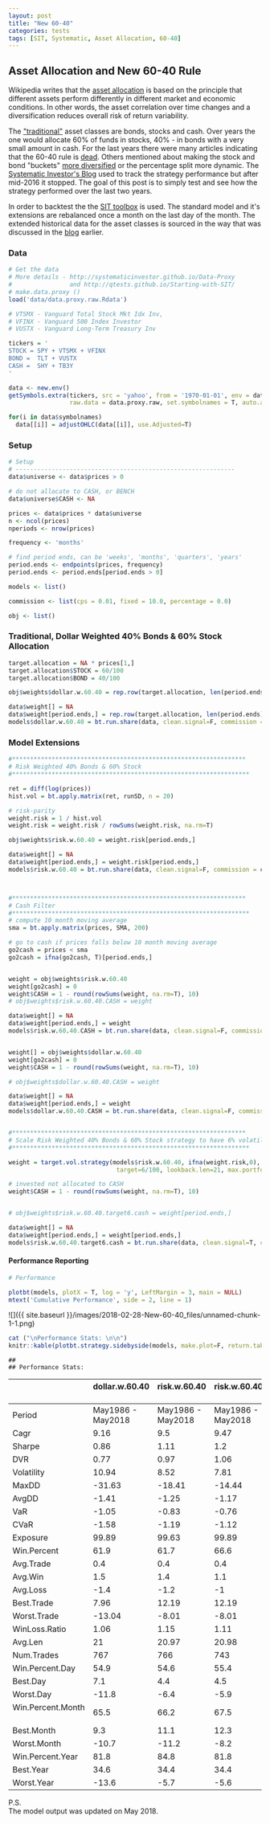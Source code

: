 ```yaml
---
layout: post
title: "New 60-40"
categories: tests
tags: [SIT, Systematic, Asset Allocation, 60-40]
---
```


Asset Allocation and New 60-40 Rule
-----------------------------------

Wikipedia writes that the [asset allocation](https://en.wikipedia.org/wiki/Asset_allocation) is based on the principle that different assets perform differently in different market and economic conditions. In other words, the asset correlation over time changes and a diversification reduces overall risk of return variability.

The ["traditional"](https://en.wikipedia.org/wiki/Asset_allocation) asset classes are bonds, stocks and cash. Over years the one would allocate 60% of funds in stocks, 40% - in bonds with a very small amount in cash. For the last years there were many articles indicating that the 60-40 rule is [dead](https://www.forbes.com/sites/charlessizemore/2016/06/14/the-6040-portfolio-is-dead-and-its-not-coming-back/). Others mentioned about making the stock and bond "buckets" [more diversified](https://www.forbes.com/sites/oppenheimerfunds/2013/01/07/is-your-investing-strategy-outdated-try-the-new-6040-model/#4d28c70626eb) or the percentage split more dynamic. The [Systematic Investor's Blog](http://systematicinvestor.github.io/strategy/Strategy-NEW-60-40) used to track the strategy performance but after mid-2016 it stopped. The goal of this post is to simply test and see how the strategy performed over the last two years.

In order to backtest the the [SIT toolbox](http://systematicinvestor.github.io/about/) is used. The standard model and it's extensions are rebalanced once a month on the last day of the month. The extended historical data for the asset classes is sourced in the way that was discussed in the [blog](http://qtests.github.io/Starting-with-SIT/) earlier.

### Data

``` r
# Get the data
# More details - http://systematicinvestor.github.io/Data-Proxy
#                and http://qtests.github.io/Starting-with-SIT/
# make.data.proxy ()
load('data/data.proxy.raw.Rdata')

# VTSMX - Vanguard Total Stock Mkt Idx Inv,
# VFINX - Vanguard 500 Index Investor
# VUSTX - Vanguard Long-Term Treasury Inv

tickers = '
STOCK = SPY + VTSMX + VFINX
BOND =  TLT + VUSTX
CASH =  SHY + TB3Y
'

data <- new.env()
getSymbols.extra(tickers, src = 'yahoo', from = '1970-01-01', env = data,
                 raw.data = data.proxy.raw, set.symbolnames = T, auto.assign = T)

for(i in data$symbolnames)
  data[[i]] = adjustOHLC(data[[i]], use.Adjusted=T)
```


### Setup

``` r
# Setup
# -------------------------------------------------------------
data$universe <- data$prices > 0

# do not allocate to CASH, or BENCH
data$universe$CASH <- NA

prices <- data$prices * data$universe
n <- ncol(prices)
nperiods <- nrow(prices)

frequency <- 'months'

# find period ends, can be 'weeks', 'months', 'quarters', 'years'
period.ends <- endpoints(prices, frequency)
period.ends <- period.ends[period.ends > 0]

models <- list()

commission <- list(cps = 0.01, fixed = 10.0, percentage = 0.0)

obj <- list()
```

### Traditional, Dollar Weighted 40% Bonds & 60% Stock Allocation

``` r
target.allocation = NA * prices[1,]
target.allocation$STOCK = 60/100
target.allocation$BOND = 40/100

obj$weights$dollar.w.60.40 = rep.row(target.allocation, len(period.ends))

data$weight[] = NA
data$weight[period.ends,] = rep.row(target.allocation, len(period.ends))
models$dollar.w.60.40 = bt.run.share(data, clean.signal=F, commission = commission, trade.summary=T, silent=T)
```

### Model Extensions

``` r
#*****************************************************************
# Risk Weighted 40% Bonds & 60% Stock
#******************************************************************                 

ret = diff(log(prices))
hist.vol = bt.apply.matrix(ret, runSD, n = 20)

# risk-parity
weight.risk = 1 / hist.vol
weight.risk = weight.risk / rowSums(weight.risk, na.rm=T)

obj$weights$risk.w.60.40 = weight.risk[period.ends,]

data$weight[] = NA
data$weight[period.ends,] = weight.risk[period.ends,]
models$risk.w.60.40 = bt.run.share(data, clean.signal=F, commission = commission, trade.summary=T, silent=T)



#*****************************************************************
# Cash Filter
#******************************************************************
# compute 10 month moving average
sma = bt.apply.matrix(prices, SMA, 200)

# go to cash if prices falls below 10 month moving average
go2cash = prices < sma
go2cash = ifna(go2cash, T)[period.ends,]


weight = obj$weights$risk.w.60.40
weight[go2cash] = 0
weight$CASH = 1 - round(rowSums(weight, na.rm=T), 10)
# obj$weights$risk.w.60.40.CASH = weight

data$weight[] = NA
data$weight[period.ends,] = weight
models$risk.w.60.40.CASH = bt.run.share(data, clean.signal=F, commission = commission, trade.summary=T, silent=T)


weight[] = obj$weights$dollar.w.60.40
weight[go2cash] = 0
weight$CASH = 1 - round(rowSums(weight, na.rm=T), 10)

# obj$weights$dollar.w.60.40.CASH = weight

data$weight[] = NA
data$weight[period.ends,] = weight
models$dollar.w.60.40.CASH = bt.run.share(data, clean.signal=F, commission = commission, trade.summary=T, silent=T)


#*****************************************************************
# Scale Risk Weighted 40% Bonds & 60% Stock strategy to have 6% volatility
#****************************************************************** 

weight = target.vol.strategy(models$risk.w.60.40, ifna(weight.risk,0),
                              target=6/100, lookback.len=21, max.portfolio.leverage=100/100)

# invested not allocated to CASH
weight$CASH = 1 - round(rowSums(weight, na.rm=T), 10)


# obj$weights$risk.w.60.40.target6.cash = weight[period.ends,]

data$weight[] = NA
data$weight[period.ends,] = weight[period.ends,]
models$risk.w.60.40.target6.cash = bt.run.share(data, clean.signal=T, commission = commission, trade.summary=T, silent=T)
```

#### Performance Reporting

``` r
# Performance

plotbt(models, plotX = T, log = 'y', LeftMargin = 3, main = NULL)
mtext('Cumulative Performance', side = 2, line = 1)
```

![]({{ site.baseurl }}/images/2018-02-28-New-60-40_files/unnamed-chunk-1-1.png)

``` r
cat ("\nPerformance Stats: \n\n")
knitr::kable(plotbt.strategy.sidebyside(models, make.plot=F, return.table=T))
```

    ## 
    ## Performance Stats:

|                   | dollar.w.60.40    &ensp;| risk.w.60.40      &ensp;| risk.w.60.40.CASH &ensp;| dollar.w.60.40.CASH &ensp;| risk.w.60.40.target6.cash &ensp;|
|-------------------|:------------------|:------------------|:------------------|:--------------------|:--------------------------|
| Period            | May1986 - May2018 &ensp;| May1986 - May2018 &ensp;| May1986 - May2018 &ensp;| May1986 - May2018   &ensp;| May1986 - May2018         &ensp;|
| Cagr              | 9.16              | 9.5               | 9.47              | 9.49                | 8.17                      |
| Sharpe            | 0.86              | 1.11              | 1.2               | 1.09                | 1.21                      |
| DVR               | 0.77              | 0.97              | 1.06              | 0.98                | 1.1                       |
| Volatility        | 10.94             | 8.52              | 7.81              | 8.65                | 6.66                      |
| MaxDD             | -31.63            | -18.41            | -14.44            | -21                 | -11.96                    |
| AvgDD             | -1.41             | -1.25             | -1.17             | -1.21               | -1.01                     |
| VaR               | -1.05             | -0.83             | -0.76             | -0.84               | -0.66                     |
| CVaR              | -1.58             | -1.19             | -1.12             | -1.25               | -0.95                     |
| Exposure          | 99.89             | 99.63             | 99.89             | 99.89               | 99.89                     |
| Win.Percent       | 61.9              | 61.7              | 66.6              | 66.7                | 64.3                      |
| Avg.Trade         | 0.4               | 0.4               | 0.4               | 0.4                 | 0.3                       |
| Avg.Win           | 1.5               | 1.4               | 1.1               | 1.2                 | 0.8                       |
| Avg.Loss          | -1.4              | -1.2              | -1                | -1.1                | -0.8                      |
| Best.Trade        | 7.96              | 12.19             | 12.19             | 5.81                | 4.6                       |
| Worst.Trade       | -13.04            | -8.01             | -8.01             | -13.04              | -4.35                     |
| WinLoss.Ratio     | 1.06              | 1.15              | 1.11              | 1.09                | 1.08                      |
| Avg.Len           | 21                | 20.97             | 20.98             | 21.01               | 20.98                     |
| Num.Trades        | 767               | 766               | 743               | 742                 | 1062                      |
| Win.Percent.Day   | 54.9              | 54.6              | 55.4              | 55.9                | 55.2                      |
| Best.Day          | 7.1               | 4.4               | 4.5               | 4.9                 | 3.4                       |
| Worst.Day         | -11.8             | -6.4              | -5.9              | -11.4               | -3.5                      |
| Win.Percent.Month &ensp;| 65.5              | 66.2              | 67.5              | 67.8                | 67.5                      |
| Best.Month        | 9.3               | 11.1              | 12.3              | 7.1                 | 6.1                       |
| Worst.Month       | -10.7             | -11.2             | -8.2              | -11.8               | -5.2                      |
| Win.Percent.Year  &ensp;| 81.8              | 84.8              | 81.8              | 84.8                | 84.8                      |
| Best.Year         | 34.6              | 34.4              | 34.4              | 34.6                | 32.1                      |
| Worst.Year        | -13.6             | -5.7              | -5.6              | -5.7                | -2.8                      |

P.S. <br>
The model output was updated on May 2018.

